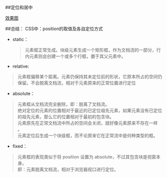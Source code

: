 ##定位和居中

[效果图](http://7xrp04.com1.z0.glb.clouddn.com/task_1_4_1.png)

##总结：
CSS中：position的取值及各自定位方式

* static：
  > 元素框正常生成。块级元素生成一个矩形框，作为文档流的一部分，行内元素则会创建一个或多个行框，置于其父元素中。

* relative:
 > 元素框偏移某个距离。元素仍保持其未定位前的形状，它原本所占的空间仍保留。不会脱离文档流，相对于元素原来的正常位置进行定位

* absolute：
 > 元素框从文档流完全删除，即：脱离了文档流。 <br /> 
 > 绝对定位的元素的位置相对于最近的已定位祖先元素，如果元素没有已定位的祖先元素，那么它的位置相对于最初的包含块。 <br /> 
 > 元素原先在正常文档流中所占的空间会关闭，就好像元素原来不存在一样 。<br /> 
 > 元素定位后生成一个块级框，而不论原来它在正常流中是何种类型的框。 <br /> 

* fixed：
 > 元素框的表现类似于将 position 设置为 absolute，不过其包含块是视窗本身。 <br /> 
 > 即：元素脱离文档流，相对于浏览器视口进行定位。 <br /> 
